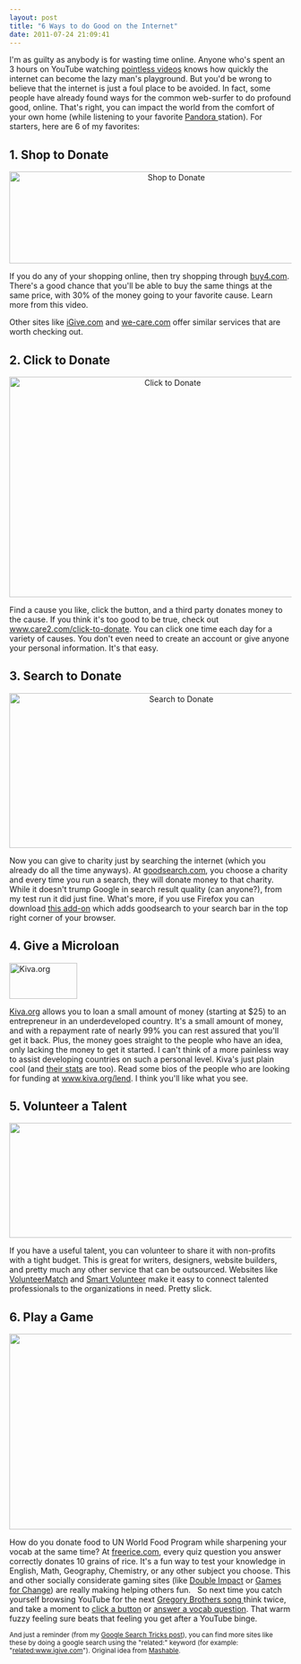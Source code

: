 ```yaml
---
layout: post
title: "6 Ways to do Good on the Internet"
date: 2011-07-24 21:09:41
---
```


I'm as guilty as anybody is for wasting time online. Anyone who's spent an 3 hours on YouTube watching <a href="http://www.youtube.com/user/realannoyingorange" target="_blank" rel="noopener noreferrer" title="Real Annoying Orange">pointless videos</a> knows how quickly the internet can become the lazy man's playground. But you'd be wrong to believe that the internet is just a foul place to be avoided. In fact, some people have already found ways for the common web-surfer to do profound good, online. That's right, you can impact the world from the comfort of your own home (while listening to your favorite <a href="http://www.pandora.com/" target="_blank" rel="noopener noreferrer" title="Pandora">Pandora </a>station). For starters, here are 6 of my favorites:

## 1. Shop to Donate

<p style="text-align: center;">
  <a href="http://bryanbraun.com/2011/07/24/5-ways-to-do-good-on-the-internet/shop-to-donate/" rel="attachment wp-att-608"><img alt="Shop to Donate" src="/assets/images/Shop-to-donate.jpg" style="width: 580px; height: 164px;" title="Shop-to-donate" /></a>
</p>

If you do any of your shopping online, then try shopping through <a href="http://www.buy4.com" target="_blank" rel="noopener noreferrer" title="buy4.com">buy4.com</a>. There's a good chance that you'll be able to buy the same things at the same price, with 30% of the money going to your favorite cause. Learn more from this video.

<p style="text-align: center;">
</p>

Other sites like <a href="http://www.igive.com" target="_blank" rel="noopener noreferrer" title="iGive">iGive.com</a> and <a href="http://www.we-care.com" target="_blank" rel="noopener noreferrer" title="We Care: Shop for Charity">we-care.com</a> offer similar services that are worth checking out.

## 2. Click to Donate

<p style="text-align: center;">
  <a href="http://bryanbraun.com/2011/07/24/5-ways-to-do-good-on-the-internet/click-to-donate/" rel="attachment wp-att-609"><img alt="Click to Donate" src="/assets/images/Click-to-donate.jpg" style="width: 567px; height: 393px;" title="Click-to-donate" /></a>
</p>

Find a cause you like, click the button, and a third party donates money to the cause. If you think it's too good to be true, check out <a href="http://care2.com/click-to-donate" target="_blank" rel="noopener noreferrer" title="Click-to-donate">www.care2.com/click-to-donate</a>. You can click one time each day for a variety of causes. You don't even need to create an account or give anyone your personal information. It's that easy.

## 3. Search to Donate

<p style="text-align: center;">
  <a href="http://bryanbraun.com/2011/07/24/5-ways-to-do-good-on-the-internet/search-to-donate/" rel="attachment wp-att-610"><img alt="Search to Donate" src="/assets/images/Search-to-donate.jpg" style="width: 598px; height: 276px;" title="Search-to-donate" /></a>
</p>

Now you can give to charity just by searching the internet (which you already do all the time anyways). At <a href="http://www.goodsearch.com" target="_blank" rel="noopener noreferrer" title="goodsearch.com">goodsearch.com</a>, you choose a charity and every time you run a search, they will donate money to that charity. While it doesn't trump Google in search result quality (can anyone?), from my test run it did just fine. What's more, if you use Firefox you can download <a href="https://addons.mozilla.org/en-US/firefox/addon/goodsearch-9674/" target="_blank" rel="noopener noreferrer" title="Goodsearch Firefox Add-on">this add-on</a> which adds goodsearch to your search bar in the top right corner of your browser.

## 4. Give a Microloan

<a href="http://bryanbraun.com/2011/07/24/5-ways-to-do-good-on-the-internet/logo_kiva/" rel="attachment wp-att-611"><img alt="Kiva.org" class="size-full wp-image-611 alignright" height="64" src="/assets/images/logo_kiva.png" title="logo_kiva" width="121" /></a>

<a href="http://www.kiva.org" target="_blank" rel="noopener noreferrer" title="Kiva">Kiva.org</a> allows you to loan a small amount of money (starting at $25) to an entrepreneur in an underdeveloped country. It's a small amount of money, and with a repayment rate of nearly 99% you can rest assured that you'll get it back. Plus, the money goes straight to the people who have an idea, only lacking the money to get it started. I can't think of a more painless way to assist developing countries on such a personal level. Kiva's just plain cool (and <a href="http://www.kiva.org/about/stats" target="_blank" rel="noopener noreferrer" title="kiva.org Statistics">their stats</a> are too). Read some bios of the people who are looking for funding at <a href="http://www.kiva.org/lend" target="_blank" rel="noopener noreferrer" title="Kiva Entrepreneurs">www.kiva.org/lend</a>. I think you'll like what you see.

## 5. Volunteer a Talent

<p style="text-align: center;">
  <a href="http://bryanbraun.com/2011/07/24/5-ways-to-do-good-on-the-internet/volunteermatch/" rel="attachment wp-att-612"><img alt="" src="/assets/images/VolunteerMatch.jpg" style="width: 551px; height: 205px;" title="VolunteerMatch" /></a>
</p>

If you have a useful talent, you can volunteer to share it with non-profits with a tight budget. This is great for writers, designers, website builders, and pretty much any other service that can be outsourced. Websites like <a href="http://www.volunteermatch.org/" target="_blank" rel="noopener noreferrer" title="VolunteerMatch">VolunteerMatch</a> and <a href="http://www.smartvolunteer.org/" target="_blank" rel="noopener noreferrer" title="Smart Volunteer">Smart Volunteer</a> make it easy to connect talented professionals to the organizations in need. Pretty slick.

## 6. Play a Game

<p style="text-align: center;">
  <a href="http://bryanbraun.com/2011/07/24/5-ways-to-do-good-on-the-internet/free-rice-2/" rel="attachment wp-att-615"><img alt="" src="/assets/images/Free-Rice1.jpg" style="width: 578px; height: 349px;" title="Free Rice" /></a>
</p>

How do you donate food to UN World Food Program while sharpening your vocab at the same time? At <a href="http://www.freerice.com/" target="_blank" rel="noopener noreferrer" title="Free Rice">freerice.com</a>, every quiz question you answer correctly donates 10 grains of rice. It's a fun way to test your knowledge in English, Math, Geography, Chemistry, or any other subject you choose. This and other socially considerate gaming sites (like <a href="http://doubleimpact.com/" target="_blank" rel="noopener noreferrer" title="Double Impact">Double Impact</a> or <a href="http://www.gamesforchange.org/" target="_blank" rel="noopener noreferrer" title="Games for Change">Games for Change</a>) are really making helping others fun. &nbsp; So next time you catch yourself browsing YouTube for the next <a href="http://www.youtube.com/show/songifythis" target="_blank" rel="noopener noreferrer" title="Songify This!">Gregory Brothers song </a>think twice, and take a moment to <a href="http://www.care2.com/click-to-donate/rainforest/" target="_blank" rel="noopener noreferrer" title="Save the Rainforest">click a button</a> or <a href="http://freerice.com/" target="_blank" rel="noopener noreferrer" title="Free Rice">answer a vocab question</a>. That warm fuzzy feeling sure beats that feeling you get after a YouTube binge.

<small>And just a reminder (from my <a href="http://bryanbraun.com/2011/07/11/th-10-best-google-search-tricks/" title="The 10 best Google search tricks">Google Search Tricks post</a>), you can find more sites like these by doing a google search using the "related:" keyword (for example: "<a href="http://www.google.com/search?q=related%3Awww.igive.com&ie=utf-8&oe=utf-8&aq=t&rls=org.mozilla:en-US:official&client=firefox-a" target="_blank" rel="noopener noreferrer" title="Related Search: iGive">related:www.igive.com</a>"). Original idea from <a href="http://mashable.com/2011/07/07/social-good-online/" target="_blank" rel="noopener noreferrer" title="Mashable: Social Good Online">Mashable</a>. </small>